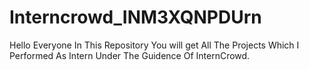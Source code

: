 # Interncrowd_INM3XQNPDUrn
Hello Everyone In This Repository You will get All The Projects Which I Performed As Intern Under The Guidence Of InternCrowd.
